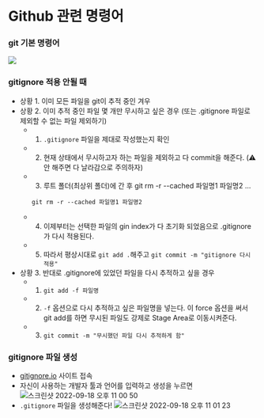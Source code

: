 # Github 관련 명령어

<!-- 목차 -->
<!-- [* gitignore 적용 안될 때](#gitignore-적용-안될-때) -->

### git 기본 명령어 
<a href="https://ninth-sleep-ef8.notion.site/Git-cd1b38848cf448b484d2e43431f676ff">
<img src="https://img.shields.io/badge/Notion-ffffff?style=flat-square&logo=notion&logoColor=000000"/></a>

### gitignore 적용 안될 때 
- 상황 1. 이미 모든 파일을 git이 추적 중인 겨우
- 상황 2. 이미 추적 중인 파일 몇 개만 무시하고 싶은 경우 (또는 .gitignore 파일로 제외할 수 없는 파일 제외하기)
  - 1. `.gitignore` 파일을 제대로 작성했는지 확인
  - 2. 현재 상태에서 무시하고자 하는 파일을 제외하고 다 commit을 해준다. (:warning: 안 해주면 다 날라감으로 주의하자)
  - 3. 루트 폴더(최상위 폴더)에 간 후 git rm -r --cached 파일명1 파일명2 ...
    ```
    git rm -r --cached 파일명1 파일명2
    ```
  - 4. 이제부터는 선택한 파일의 gin index가 다 초기화 되었음으로 .gitignore가 다시 적용된다.
  - 5. 따라서 평상시대로 `git add .`해주고 `git commit -m "gitignore 다시 적용"`
- 상황 3. 반대로 .gitignore에 있었던 파일을 다시 추적하고 싶을 경우
  - 1. `git add -f 파일명` 
  - 2. `-f` 옵션으로 다시 추적하고 싶은 파일명을 넣는다.   이 force 옵션을 써서 git add를 하면 무시된 파일도 강제로 Stage Area로 이동시켜준다. 
  - 3. `git commit -m "무시했던 파일 다시 추적하게 함"`

<!--gitignore 참고: https://coding-groot.tistory.com/59 -->
<!-- gitignore 참고2 :https://xho95.github.io/git/github/xcode/swift/2016/07/16/Making-a-.gitignore-file.html -->
<!--마크다운 이모지 이름: https://inpa.tistory.com/entry/MarkDown-%F0%9F%93%9A-Emoji-%EC%9D%B4%EB%AA%A8%ED%8B%B0%EC%BD%98-%EC%82%AC%EC%9A%A9%ED%95%98%EA%B8%B0  -->

### gitignore 파일 생성 
- [gitignore.io](https://www.toptal.com/developers/gitignore) 사이트 접속
- 자신이 사용하는 개발자 툴과 언어를 입력하고 생성을 누르면
![스크린샷 2022-09-18 오후 11 00 50](https://user-images.githubusercontent.com/78733700/190910888-e60c36eb-aee8-47a0-8735-291f420405a8.png)
- `.gitignore` 파일을 생성해준다!
![스크린샷 2022-09-18 오후 11 01 23](https://user-images.githubusercontent.com/78733700/190910894-b737d09f-34bb-4f68-bf6b-c13bb94253b0.png)
